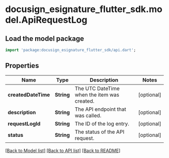 # docusign_esignature_flutter_sdk.model.ApiRequestLog

## Load the model package
```dart
import 'package:docusign_esignature_flutter_sdk/api.dart';
```

## Properties
Name | Type | Description | Notes
------------ | ------------- | ------------- | -------------
**createdDateTime** | **String** | The UTC DateTime when the item was created. | [optional] 
**description** | **String** | The API endpoint that was called. | [optional] 
**requestLogId** | **String** | The ID of the log entry. | [optional] 
**status** | **String** | The status of the API request. | [optional] 

[[Back to Model list]](../README.md#documentation-for-models) [[Back to API list]](../README.md#documentation-for-api-endpoints) [[Back to README]](../README.md)


